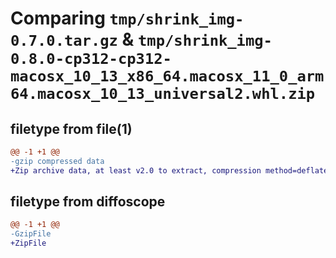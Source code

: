# Comparing `tmp/shrink_img-0.7.0.tar.gz` & `tmp/shrink_img-0.8.0-cp312-cp312-macosx_10_13_x86_64.macosx_11_0_arm64.macosx_10_13_universal2.whl.zip`

## filetype from file(1)

```diff
@@ -1 +1 @@
-gzip compressed data
+Zip archive data, at least v2.0 to extract, compression method=deflate
```

## filetype from diffoscope

```diff
@@ -1 +1 @@
-GzipFile
+ZipFile
```

